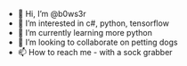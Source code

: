 - 👋 Hi, I’m @b0ws3r
- 👀 I’m interested in c#, python, tensorflow
- 🌱 I’m currently learning more python
- 💞️ I’m looking to collaborate on petting dogs
- 📫 How to reach me - with a sock grabber

<!---
b0ws3r/b0ws3r is a ✨ special ✨ repository because its `README.md` (this file) appears on your GitHub profile.
You can click the Preview link to take a look at your changes.
--->
